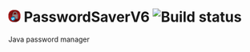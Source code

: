 # <img src="src/main/resources/img/PasswordSaverV6.png" height="24" width="24" alt="icon"/> PasswordSaverV6 ![Build status](https://ci.appveyor.com/api/projects/status/9wpi0oghywitps5m?svg=true)
Java password manager
